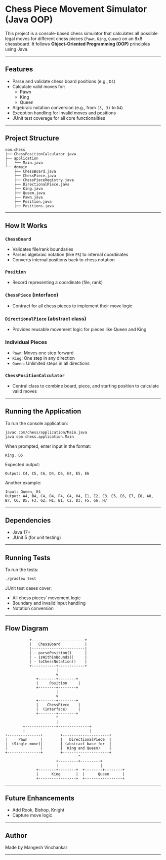 # Chess Piece Movement Simulator (Java OOP)

This project is a console-based chess simulator that calculates all possible legal moves for different chess pieces (`Pawn`, `King`, `Queen`) on an 8x8 chessboard. It follows **Object-Oriented Programming (OOP)** principles using Java.

---

## Features

- Parse and validate chess board positions (e.g., `D4`)
- Calculate valid moves for:
  - Pawn
  - King
  - Queen
- Algebraic notation conversion (e.g., from `(3, 3)` to `D4`)
- Exception handling for invalid moves and positions
- JUnit test coverage for all core functionalities

---

## Project Structure

```
com.chess
├── ChessPositionCalculator.java
├── application
│   └── Main.java
└── domain
    ├── ChessBoard.java
    ├── ChessPiece.java
    ├── ChessPieceRegistry.java
    ├── DirectionalPiece.java
    ├── King.java
    ├── Queen.java
    ├── Pawn.java
    ├── Position.java
    ├── Positions.java
```

---

## How It Works

### `ChessBoard`
- Validates file/rank boundaries
- Parses algebraic notation (like `E5`) to internal coordinates
- Converts internal positions back to chess notation

### `Position`
- Record representing a coordinate (file, rank)

### `ChessPiece` (interface)
- Contract for all chess pieces to implement their move logic

### `DirectionalPiece` (abstract class)
- Provides reusable movement logic for pieces like Queen and King

### Individual Pieces
- `Pawn`: Moves one step forward
- `King`: One step in any direction
- `Queen`: Unlimited steps in all directions

### `ChessPositionCalculator`
- Central class to combine board, piece, and starting position to calculate valid moves

---

## Running the Application

To run the console application:

```bash
javac com/chess/application/Main.java
java com.chess.application.Main
```

When prompted, enter input in the format:

```
King, D5
```

Expected output:

```
Output: C4, C5, C6, D4, D6, E4, E5, E6
```

Another example:

```
Input: Queen, E4
Output: A4, B4, C4, D4, F4, G4, H4, E1, E2, E3, E5, E6, E7, E8, A8, B7, C6, D5, F3, G2, H1, B1, C2, D3, F5, G6, H7
```

---

## Dependencies

- Java 17+
- JUnit 5 (for unit testing)

---

## Running Tests

To run the tests:

```bash
./gradlew test
```

JUnit test cases cover:
- All chess pieces' movement logic
- Boundary and invalid input handling
- Notation conversion

---

## Flow Diagram

```
           +------------------------+
           |   ChessBoard           |
           |------------------------|
           | - parsePosition()      |
           | - isWithinBounds()     |
           | - toChessNotation()    |
           +-----------+------------+
                       |
                       v
              +--------+--------+
              |     Position     |
              +--------+--------+
                       |
                       v
              +--------+--------+
              |    ChessPiece    |
              |  (interface)     |
              +--------+--------+
                       ^
                       |
        +--------------+--------------+
        |                             |
+---------------+        +---------------------+
|     Pawn      |        |   DirectionalPiece  |
|  (Single move)|        | (abstract base for  |
|               |        |  King and Queen)    |
+---------------+        +---------------------+
                                 ^
                       +---------+---------+
                       |                   |
              +--------+--------+  +--------+--------+
              |      King       |  |      Queen      |
              +-----------------+  +-----------------+
```

---

## Future Enhancements

- Add Rook, Bishop, Knight
- Capture move logic

---

## Author

Made by Mangesh Vinchankar

---